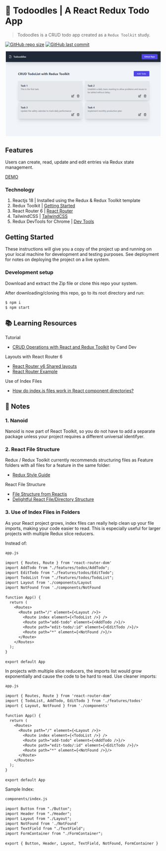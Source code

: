 # :rocket: Todoodles | A React Redux Todo App

> Todoodles is a CRUD todo app created as a `Redux Toolkit` study.

[![GitHub repo size][github-img]][github-url]
[![GitHub last commit][github-commit]][github-url]

<!-- Badges to Add: Netlify build, twitter, license? -->

<p align="center">
  <img src="src/assets/rtk-todoodles.png" alt="Redux Toolkit with TailwindCSS Todo App" width="500">
</p>

## Features

Users can create, read, update and edit entries via Redux state management.

[DEMO](https://todoodles-redux-toolkit-tailwind-app.netlify.app/ "RTK Tailwind Todo Demo")

### Technology

1. Reactjs 18 | Installed using the Redux & Redux Toolkit template
2. Redux Toolkit | [Getting Started](https://redux-toolkit.js.org/introduction/getting-started)
3. React Router 6 | [React Router](https://reactrouter.com/en/v6.3.0/getting-started/overview)
4. TailwindCSS | [TailwindCSS](https://tailwindcss.com/docs/installation)
5. Redux DevTools for Chrome | [Dev Tools](https://chrome.google.com/webstore/detail/redux-devtools/lmhkpmbekcpmknklioeibfkpmmfibljd?hl=en)


## Getting Started

These instructions will give you a copy of the project up and running on your local machine for development and testing purposes. See deployment for notes on deploying the project on a live system.

### Development setup

Download and extract the Zip file or clone this repo your system.

After downloading/cloning this repo, go to its root directory and run:

```
$ npm i
$ npm start
```

## :books: Learning Resources

Tutorial
   - [CRUD Operations with React and Redux Toolkit](https://www.youtube.com/watch?v=SgnlgEEkqSo) by Cand Dev

Layouts with React Router 6
   - [React Router v6 Shared layouts](https://stackoverflow.com/questions/70236929/react-router-v6-shared-layouts)
   - [React Router Example](https://stackblitz.com/github/remix-run/react-router/tree/main/examples/basic?file=src%2FApp.tsx)

Use of Index Files
   - [How do index.js files work in React component directories?](https://stackoverflow.com/questions/44092341/how-do-index-js-files-work-in-react-component-directories)


## :memo: Notes

### 1. Nanoid
Nanoid is now part of React Toolkit, so you do not have to add a separate package unless your project requires a different universal identifyer.

### 2. React File Structure
Redux / Redux Toolkit currently recommends structuring files as Feature folders with all files for a feature in the same folder:

   - [Redux Style Guide](https://redux.js.org/style-guide/#structure-files-as-feature-folders-with-single-file-logic)

React File Structure
   - [File Structure from Reactjs](https://reactjs.org/docs/faq-structure.html)
   - [Delightful React File/Directory Structure](https://www.joshwcomeau.com/react/file-structure/)

### 3. Use of Index Files in Folders
As your React project grows, index files can really help clean up your file imports, making your code easier to read. This is especially useful for larger projects with multiple Redux slice reducers.

Instead of:
```
app.js

import { Routes, Route } from 'react-router-dom'
import AddTodo from "./features/todos/AddTodo";
import EditTodo from "./features/todos/EditTodo";
import TodoList from "./features/todos/TodoList";
import Layout from './components/Layout
import NotFound from './components/NotFound

function App() {
  return (
    <Routes>
      <Route path="/" element={<Layout />}>
        <Route index element={<TodoList />} />
        <Route path="add-todo" element={<AddTodo />}/>
        <Route path="edit-todo/:id" element={<EditTodo />}/>
        <Route path="*" element={<NotFound />}/>
      </Route>
    </Routes>
  );
}

export default App

```
In projects with multiple slice reducers, the imports list would grow exponentially and cause the code to be hard to read. Use cleaner imports:
```
app.js

import { Routes, Route } from 'react-router-dom'
import { TodoList, AddTodo, EditTodo } from './features/todos'
import { Layout, NotFound } from './components'

function App() {
  return (
    <Routes>
      <Route path="/" element={<Layout />}>
        <Route index element={<TodoList />} />
        <Route path="add-todo" element={<AddTodo />}/>
        <Route path="edit-todo/:id" element={<EditTodo />}/>
        <Route path="*" element={<NotFound />}/>
      </Route>
    </Routes>
  );
}

export default App
```
Sample Index:
```
components/index.js

import Button from "./Button";
import Header from "./Header";
import Layout from "./Layout";
import NotFound from './NotFound'
import TextField from "./TextField";
import FormContainer from "./FormContainer";

export { Button, Header, Layout, TextField, NotFound, FormContainer }

```

<!-- Markdown link & img dfn's -->
[github-img]: https://img.shields.io/github/repo-size/lisawagner/rtk-tailwind-todo?logo=github&style=flat-square
[github-url]: https://github.com/lisawagner/rtk-tailwind-todo
[github-commit]: https://img.shields.io/github/last-commit/lisawagner/rtk-tailwind-todo?logo=github&style=flat-square